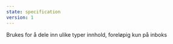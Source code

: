 ```yaml
---
state: specification
version: 1
---
```

Brukes for å dele inn ulike typer innhold, foreløpig kun på inboks
